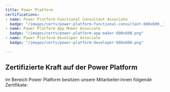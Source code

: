 ```yaml
---
title: Power Platform
certifications: 
- name: Power Platform Functional Consultant Associate
  badge: "/images/certs/power-platform-functional-consultant-600x600__1_.png"
- name: Power Platform App Maker Associate
  badge: "/images/certs/power-platform-app-maker-600x600.png"
- name: Power Platform Developer Associate
  badge: "/images/certs/power-platform-developer-600x600.png"

---
```

## Zertifizierte Kraft auf der Power Platform 

Im Bereich Power Platform besitzen unsere Mitarbeiter:innen folgende Zertifikate: